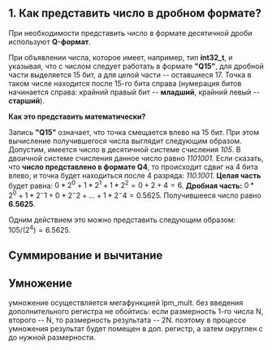 ## 1. Как представить число в дробном формате?
При необходимости представить число в формате десятичной дроби используют **Q-формат**. 

При объявлении числа, которое имеет, например, тип **int32_t**, и указывая, что с числом следует работать в формате **"Q15"**, для дробной части выделяется 15 бит, а для целой части -- оставшиеся 17. Точка в таком числе находится после 15-го бита справа (нумерация битов начинается справа: крайний правый бит -- **младший**, крайний левый -- **старший**).

**Как это представить математически?**

Запись **"Q15"** означает, что точка смещается влево на 15 бит. При этом вычисление получившегося числа выглядит следующим образом. Допустим, имеется число в десятичной системе счисления *105*. В двоичной системе счисления данное число равно *1101001*. Если сказать, что **число представлено в формате Q4**, то происходит сдвиг на 4 бита влево, и точка будет находиться после 4 разряда: *110.1001*. **Целая часть** будет равна: $0*2^0 + 1*2^1 + 1*2^2 = 0 + 2 + 4 = 6$. **Дробная часть:** $0*2^0 + 1*2^-1 + 0*2^-2 + ... + 1*2^-4 = 0.5625$. Получившееся число равно **6.5625**.

Одним действием это можно представить следующим образом:
$105/(2^4) = 6.5625$.

## Суммирование и вычитание




## Умножение
умножение осуществляется мегафункцией lpm_mult. без введения дополнительного регистра не обойтись: если размерность 1-го числа N, второго -- N, то размерность результата -- 2N. поэтому в процессе умножения результат будет помещен в доп. регистр, а затем округлен с до нужной размерности.













